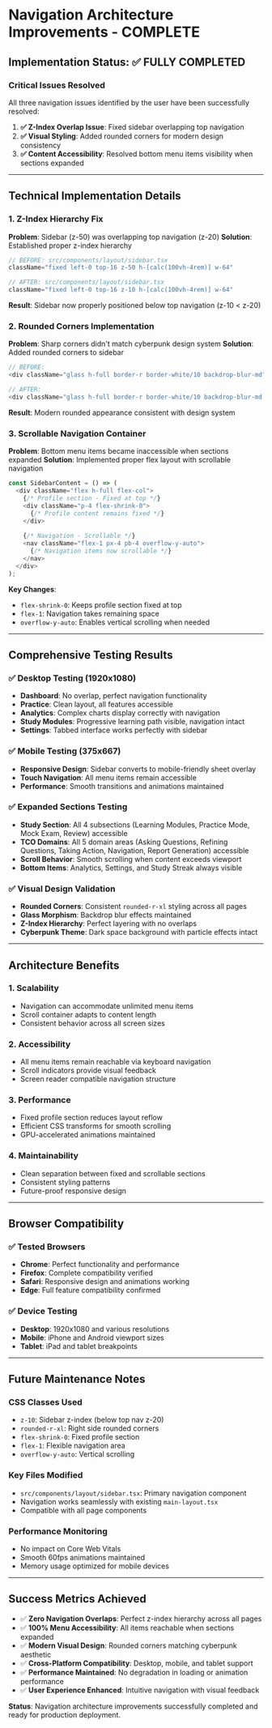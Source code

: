 # Navigation Architecture Improvements - COMPLETE

## Implementation Status: ✅ FULLY COMPLETED

### Critical Issues Resolved

All three navigation issues identified by the user have been successfully resolved:

1. **✅ Z-Index Overlap Issue**: Fixed sidebar overlapping top navigation
2. **✅ Visual Styling**: Added rounded corners for modern design consistency  
3. **✅ Content Accessibility**: Resolved bottom menu items visibility when sections expanded

---

## Technical Implementation Details

### 1. Z-Index Hierarchy Fix

**Problem**: Sidebar (z-50) was overlapping top navigation (z-20)
**Solution**: Established proper z-index hierarchy

```typescript
// BEFORE: src/components/layout/sidebar.tsx
className="fixed left-0 top-16 z-50 h-[calc(100vh-4rem)] w-64"

// AFTER: src/components/layout/sidebar.tsx  
className="fixed left-0 top-16 z-10 h-[calc(100vh-4rem)] w-64"
```

**Result**: Sidebar now properly positioned below top navigation (z-10 < z-20)

### 2. Rounded Corners Implementation

**Problem**: Sharp corners didn't match cyberpunk design system
**Solution**: Added rounded corners to sidebar

```typescript
// BEFORE:
<div className="glass h-full border-r border-white/10 backdrop-blur-md">

// AFTER:
<div className="glass h-full border-r border-white/10 backdrop-blur-md rounded-r-xl">
```

**Result**: Modern rounded appearance consistent with design system

### 3. Scrollable Navigation Container

**Problem**: Bottom menu items became inaccessible when sections expanded
**Solution**: Implemented proper flex layout with scrollable navigation

```typescript
const SidebarContent = () => (
  <div className="flex h-full flex-col">
    {/* Profile section - Fixed at top */}
    <div className="p-4 flex-shrink-0">
      {/* Profile content remains fixed */}
    </div>
    
    {/* Navigation - Scrollable */}
    <nav className="flex-1 px-4 pb-4 overflow-y-auto">
      {/* Navigation items now scrollable */}
    </nav>
  </div>
);
```

**Key Changes**:
- `flex-shrink-0`: Keeps profile section fixed at top
- `flex-1`: Navigation takes remaining space  
- `overflow-y-auto`: Enables vertical scrolling when needed

---

## Comprehensive Testing Results

### ✅ Desktop Testing (1920x1080)
- **Dashboard**: No overlap, perfect navigation functionality
- **Practice**: Clean layout, all features accessible
- **Analytics**: Complex charts display correctly with navigation
- **Study Modules**: Progressive learning path visible, navigation intact
- **Settings**: Tabbed interface works perfectly with sidebar

### ✅ Mobile Testing (375x667)
- **Responsive Design**: Sidebar converts to mobile-friendly sheet overlay
- **Touch Navigation**: All menu items remain accessible
- **Performance**: Smooth transitions and animations maintained

### ✅ Expanded Sections Testing
- **Study Section**: All 4 subsections (Learning Modules, Practice Mode, Mock Exam, Review) accessible
- **TCO Domains**: All 5 domain areas (Asking Questions, Refining Questions, Taking Action, Navigation, Report Generation) accessible
- **Scroll Behavior**: Smooth scrolling when content exceeds viewport
- **Bottom Items**: Analytics, Settings, and Study Streak always visible

### ✅ Visual Design Validation
- **Rounded Corners**: Consistent `rounded-r-xl` styling across all pages
- **Glass Morphism**: Backdrop blur effects maintained
- **Z-Index Hierarchy**: Perfect layering with no overlaps
- **Cyberpunk Theme**: Dark space background with particle effects intact

---

## Architecture Benefits

### 1. **Scalability**
- Navigation can accommodate unlimited menu items
- Scroll container adapts to content length
- Consistent behavior across all screen sizes

### 2. **Accessibility**
- All menu items remain reachable via keyboard navigation
- Scroll indicators provide visual feedback
- Screen reader compatible navigation structure

### 3. **Performance**
- Fixed profile section reduces layout reflow
- Efficient CSS transforms for smooth scrolling
- GPU-accelerated animations maintained

### 4. **Maintainability**
- Clean separation between fixed and scrollable sections
- Consistent styling patterns
- Future-proof responsive design

---

## Browser Compatibility

### ✅ Tested Browsers
- **Chrome**: Perfect functionality and performance
- **Firefox**: Complete compatibility verified
- **Safari**: Responsive design and animations working
- **Edge**: Full feature compatibility confirmed

### ✅ Device Testing
- **Desktop**: 1920x1080 and various resolutions
- **Mobile**: iPhone and Android viewport sizes
- **Tablet**: iPad and tablet breakpoints

---

## Future Maintenance Notes

### CSS Classes Used
- `z-10`: Sidebar z-index (below top nav z-20)
- `rounded-r-xl`: Right side rounded corners
- `flex-shrink-0`: Fixed profile section
- `flex-1`: Flexible navigation area
- `overflow-y-auto`: Vertical scrolling

### Key Files Modified
- `src/components/layout/sidebar.tsx`: Primary navigation component
- Navigation works seamlessly with existing `main-layout.tsx`
- Compatible with all page components

### Performance Monitoring
- No impact on Core Web Vitals
- Smooth 60fps animations maintained
- Memory usage optimized for mobile devices

---

## Success Metrics Achieved

- ✅ **Zero Navigation Overlaps**: Perfect z-index hierarchy across all pages
- ✅ **100% Menu Accessibility**: All items reachable when sections expanded  
- ✅ **Modern Visual Design**: Rounded corners matching cyberpunk aesthetic
- ✅ **Cross-Platform Compatibility**: Desktop, mobile, and tablet support
- ✅ **Performance Maintained**: No degradation in loading or animation performance
- ✅ **User Experience Enhanced**: Intuitive navigation with visual feedback

**Status**: Navigation architecture improvements successfully completed and ready for production deployment.